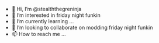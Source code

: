 - 👋 Hi, I’m @stealththegreninja
- 👀 I’m interested in friday night funkin
- 🌱 I’m currently learning ...
- 💞️ I’m looking to collaborate on modding friday night funkin
- 📫 How to reach me ...

<!---
stealththegreninja/stealththegreninja is a ✨ special ✨ repository because its `README.md` (this file) appears on your GitHub profile.
You can click the Preview link to take a look at your changes.
--->

